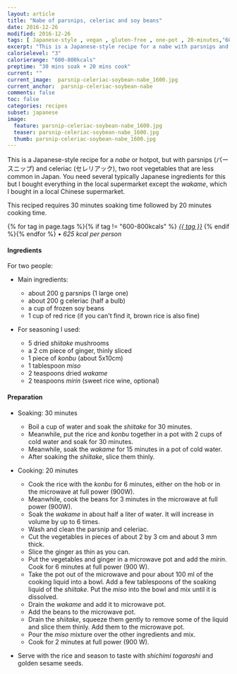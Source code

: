 ```yaml
---
layout: article
title: "Nabe of parsnips, celeriac and soy beans"
date: 2016-12-26
modified: 2016-12-26
tags: [ Japanese-style , vegan , gluten-free , one-pot , 20-minutes,"600-800kcals" ]
excerpt: "This is a Japanese-style recipe for a nabe with parsnips and celeriac, two root vegetables that are less common in Japan."
calorielevel: "3"
calorierange: "600-800kcals"
preptime: "30 mins soak + 20 mins cook"
current: ""
current_image:  parsnip-celeriac-soybean-nabe_1600.jpg
current_anchor:  parsnip-celeriac-soybean-nabe
comments: false
toc: false
categories: recipes
subset: japanese
image:
  feature: parsnip-celeriac-soybean-nabe_1600.jpg
  teaser: parsnip-celeriac-soybean-nabe_1600.jpg
  thumb: parsnip-celeriac-soybean-nabe_1600.jpg
---
```


This is a Japanese-style recipe for a _nabe_ or hotpot, but with parsnips (パースニップ) and celeriac (セレリアック), two root vegetables that are less common in Japan.
You need several typically Japanese ingredients for this but I bought everything in the local supermarket except the _wakame_, which I bought in a local Chinese supermarket.

This reciped requires 30 minutes soaking time followed by 20 minutes cooking time.

{% for tag in page.tags %}{% if tag != "600-800kcals" %}&nbsp;<a class="post-tag" href="{{ site.url}}/tags/#{{ tag }}">_{{ tag }}_</a>&nbsp;{% endif %}{% endfor %} &bull;&nbsp;<em>625&nbsp;kcal&nbsp;per&nbsp;person</em>&nbsp;&nbsp;<a href="{{ site.url}}/tags/#600-800kcals"><img src="{{ site.url }}/images/battery_lvl_3.png" style="height:1.0em;"></a>

#### Ingredients

For two people:

* Main ingredients:
  - about 200 g parsnips (1 large one)
  - about 200 g celeriac (half a bulb)
  - a cup of frozen soy beans
  - 1 cup of red rice (if you can't find it, brown rice is also fine)

* For seasoning I used:
  - 5 dried _shiitake_ mushrooms
  - a 2 cm piece of ginger, thinly sliced
  - 1 piece of _konbu_ (about 5x10cm)
  - 1 tablespoon _miso_
  - 2 teaspoons dried _wakame_
  - 2 teaspoons _mirin_ (sweet rice wine, optional)


#### Preparation

* Soaking: 30 minutes
    - Boil a cup of water and soak the _shiitake_ for 30 minutes.
    - Meanwhile,  put the rice and _konbu_ together in a pot with 2 cups of cold water and soak for 30 minutes.
    - Meanwhile, soak the _wakame_ for 15 minutes in a pot of cold water.
    - After soaking the _shiitake_, slice them thinly.

* Cooking: 20 minutes  
    - Cook the rice with the _konbu_ for 6 minutes, either on the hob or in the microwave at full power (900W).
    - Meanwhile, cook the beans for 3 minutes in the microwave at full power (900W).
    - Soak the _wakame_ in about half a liter of water. It will increase in volume by up to 6 times.
    - Wash and clean the parsnip and celeriac.
    - Cut the vegetables in pieces of about 2 by 3 cm and about 3 mm thick.
    - Slice the ginger as thin as you can.
    - Put the vegetables and ginger in a microwave pot and add the _mirin_. Cook for 6 minutes at full power (900 W).
    - Take the pot out of the microwave and pour about 100 ml of the cooking liquid into a bowl. Add a few tablespoons of the soaking liquid of the _shiitake_. Put the _miso_ into the bowl and mix until it is dissolved.
    - Drain the _wakame_ and add it to microwave pot.
    - Add the beans to the microwave pot.
    - Drain the _shiitake_, squeeze them gently to remove some of the liquid and slice them thinly. Add them to the microwave pot.
    - Pour the _miso_ mixture over the other ingredients and mix.
    - Cook for 2 minutes at full power (900 W).
- Serve with the rice and season to taste with _shichimi togarashi_ and golden sesame seeds.
